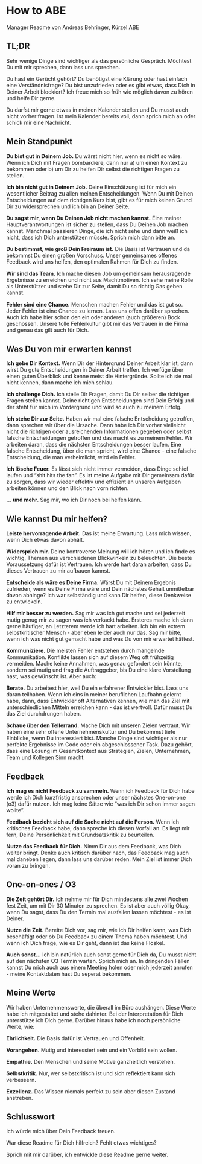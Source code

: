 # How to ABE
Manager Readme von Andreas Behringer, Kürzel ABE

## TL;DR
Sehr wenige Dinge sind wichtiger als das persönliche Gespräch. Möchtest Du mit mir sprechen, dann lass uns sprechen.

Du hast ein Gerücht gehört? Du benötigst eine Klärung oder hast einfach eine Verständnisfrage? Du bist unzufrieden oder es gibt etwas, dass Dich in Deiner Arbeit blockiert? Ich freue mich so früh wie möglich davon zu hören und helfe Dir gerne.

Du darfst mir gerne etwas in meinen Kalender stellen und Du musst auch nicht vorher fragen. Ist mein Kalender bereits voll, dann sprich mich an oder schick mir eine Nachricht.

## Mein Standpunkt
**Du bist gut in Deinem Job.** Du wärst nicht hier, wenn es nicht so wäre. Wenn ich Dich mit Fragen bombardiere, dann nur a) um einen Kontext zu bekommen oder b) um Dir zu helfen Dir selbst die richtigen Fragen zu stellen.

**Ich bin nicht gut in Deinem Job.** Deine Einschätzung ist für mich ein wesentlicher Beitrag zu allen meinen Entscheidungen. Wenn Du mit Deinen Entscheidungen auf dem richtigen Kurs bist, gibt es für mich keinen Grund Dir zu widersprechen und ich bin an Deiner Seite.

**Du sagst mir, wenn Du Deinen Job nicht machen kannst.** Eine meiner Hauptverantwortungen ist sicher zu stellen, dass Du Deinen Job machen kannst. Manchmal passieren Dinge, die ich nicht sehe und dann weiß ich nicht, dass ich Dich unterstützen müsste. Sprich mich dann bitte an.

**Du bestimmst, wie groß Dein Freiraum ist.** Die Basis ist Vertrauen und da bekommst Du einen großen Vorschuss. Unser gemeinsames offenes Feedback wird uns helfen, den optimalen Rahmen für Dich zu finden.

**Wir sind das Team.** Ich mache diesen Job um gemeinsam herausragende Ergebnisse zu erreichen und nicht aus Machtmotiven. Ich sehe meine Rolle als Unterstützer und stehe Dir zur Seite, damit Du so richtig Gas geben kannst.

**Fehler sind eine Chance.** Menschen machen Fehler und das ist gut so. Jeder Fehler ist eine Chance zu lernen. Lass uns offen darüber sprechen. Auch ich habe hier schon den ein oder anderen (auch größeren) Bock geschossen. Unsere tolle Fehlerkultur gibt mir das Vertrauen in die Firma und genau das gilt auch für Dich.

## Was Du von mir erwarten kannst
**Ich gebe Dir Kontext.** Wenn Dir der Hintergrund Deiner Arbeit klar ist, dann wirst Du gute Entscheidungen in Deiner Arbeit treffen. Ich verfüge über einen guten Überblick und kenne meist die Hintergründe. Sollte ich sie mal nicht kennen, dann mache ich mich schlau.

**Ich challenge Dich.** Ich stelle Dir Fragen, damit Du Dir selber die richtigen Fragen stellen kannst. Deine richtigen Entscheidungen sind Dein Erfolg und der steht für mich im Vordergrund und wird so auch zu meinem Erfolg.

**Ich stehe Dir zur Seite.** Haben wir mal eine falsche Entscheidung getroffen, dann sprechen wir über die Ursache. Dann habe ich Dir vorher vielleicht nicht die richtigen oder ausreichenden Informationen gegeben oder selbst falsche Entscheidungen getroffen und das macht es zu meinem Fehler. Wir arbeiten daran, dass die nächsten Entscheidungen besser laufen. Eine falsche Entscheidung, über die man spricht, wird eine Chance - eine falsche Entscheidung, die man verheimlicht, wird ein Fehler.

**Ich lösche Feuer.** Es lässt sich nicht immer vermeiden, dass Dinge schief laufen und “shit hits the fan”. Es ist meine Aufgabe mit Dir gemeinsam dafür zu sorgen, dass wir wieder effektiv und effizient an unseren Aufgaben arbeiten können und den Blick nach vorn richten.

**… und mehr.** Sag mir, wo ich Dir noch bei helfen kann.

## Wie kannst Du mir helfen?
**Leiste hervorragende Arbeit.** Das ist meine Erwartung. Lass mich wissen, wenn Dich etwas davon abhält.

**Widersprich mir.** Deine kontroverse Meinung will ich hören und ich finde es wichtig, Themen aus verschiedenen Blickwinkeln zu beleuchten. Die beste Voraussetzung dafür ist Vertrauen. Ich werde hart daran arbeiten, dass Du dieses Vertrauen zu mir aufbauen kannst.

**Entscheide als wäre es Deine Firma.** Wärst Du mit Deinem Ergebnis zufrieden, wenn es Deine Firma wäre und Dein nächstes Gehalt unmittelbar davon abhinge? Ich war selbständig und kann Dir helfen, diese Denkweise zu entwickeln.

**Hilf mir besser zu werden.** Sag mir was ich gut mache und sei jederzeit mutig genug mir zu sagen was ich verkackt habe. Ersteres mache ich dann gerne häufiger, an Letzterem werde ich hart arbeiten. Ich bin ein extrem selbstkritischer Mensch - aber eben leider auch nur das. Sag mir bitte, wenn ich was nicht gut gemacht habe und was Du von mir erwartet hättest.

**Kommuniziere.** Die meisten Fehler entstehen durch mangelnde Kommunikation. Konflikte lassen sich auf diesem Weg oft frühzeitig vermeiden. Mache keine Annahmen, was genau gefordert sein könnte, sondern sei mutig und frag die Auftraggeber, bis Du eine klare Vorstellung hast, was gewünscht ist. Aber auch:

**Berate.** Du arbeitest hier, weil Du ein erfahrener Entwickler bist. Lass uns daran teilhaben. Wenn ich eins in meiner beruflichen Laufbahn gelernt habe, dann, dass Entwickler oft Alternativen kennen, wie man das Ziel mit unterschiedlichen Mitteln erreichen kann - das ist wertvoll. Dafür musst Du das Ziel durchdrungen haben.

**Schaue über den Tellerrand.** Mache Dich mit unseren Zielen vertraut. Wir haben eine sehr offene Unternehmenskultur und Du bekommst tiefe Einblicke, wenn Du interessiert bist. Manche Dinge sind wichtiger als nur perfekte Ergebnisse im Code oder ein abgeschlossener Task. Dazu gehört, dass eine Lösung im Gesamtkontext aus Strategien, Zielen, Unternehmen, Team und Kollegen Sinn macht.

## Feedback
**Ich mag es nicht Feedback zu sammeln.** Wenn ich Feedback für Dich habe werde ich Dich kurzfristig ansprechen oder unser nächstes One-on-one (o3) dafür nutzen. Ich mag keine Sätze wie “was ich Dir schon immer sagen wollte”.

**Feedback bezieht sich auf die Sache nicht auf die Person.** Wenn ich kritisches Feedback habe, dann spreche ich diesen Vorfall an. Es liegt mir fern, Deine Persönlichkeit mit Grundsatzkritik zu beurteilen.

**Nutze das Feedback für Dich.** Nimm Dir aus dem Feedback, was Dich weiter bringt. Denke auch kritisch darüber nach, das Feedback mag auch mal daneben liegen, dann lass uns darüber reden. Mein Ziel ist immer Dich voran zu bringen.

## One-on-ones / O3
**Die Zeit gehört Dir.** Ich nehme mir für Dich mindestens alle zwei Wochen fest Zeit, um mit Dir 30 Minuten zu sprechen. Es ist aber auch völlig Okay, wenn Du sagst, dass Du den Termin mal ausfallen lassen möchtest - es ist Deiner.

**Nutze die Zeit.** Bereite Dich vor, sag mir, wie ich Dir helfen kann, was Dich beschäftigt oder ob Du Feedback zu einem Thema haben möchtest. Und wenn ich Dich frage, wie es Dir geht, dann ist das keine Floskel.

**Auch sonst…** Ich bin natürlich auch sonst gerne für Dich da, Du musst nicht auf den nächsten O3 Termin warten. Sprich mich an. In dringenden Fällen kannst Du mich auch aus einem Meeting holen oder mich jederzeit anrufen - meine Kontaktdaten hast Du seperat bekommen.

## Meine Werte
Wir haben Unternehmenswerte, die überall im Büro aushängen. Diese Werte habe ich mitgestaltet und stehe dahinter. Bei der Interpretation für Dich unterstütze ich Dich gerne. Darüber hinaus habe ich noch persönliche Werte, wie:

**Ehrlichkeit.** Die Basis dafür ist Vertrauen und Offenheit.

**Vorangehen.** Mutig und interessiert sein und ein Vorbild sein wollen.

**Empathie.** Den Menschen und seine Motive ganzheitlich verstehen.

**Selbstkritik.** Nur, wer selbstkritisch ist und sich reflektiert kann sich verbessern.

**Exzellenz.** Das Wissen niemals perfekt zu sein aber diesen Zustand anstreben.

## Schlusswort
Ich würde mich über Dein Feedback freuen.

War diese Readme für Dich hilfreich?
Fehlt etwas wichtiges?

Sprich mit mir darüber, ich entwickle diese Readme gerne weiter.
